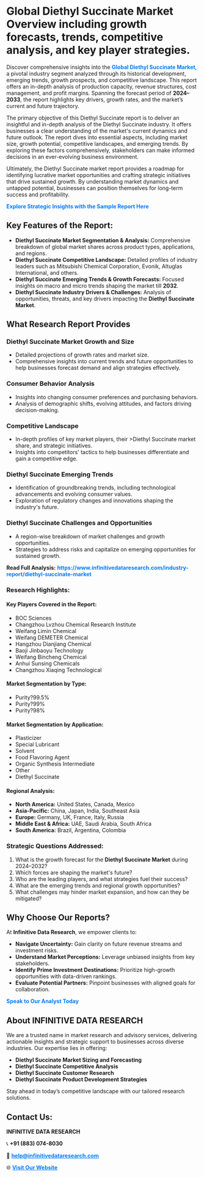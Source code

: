<h1>Global Diethyl Succinate Market Overview including growth forecasts, trends, competitive analysis, and key player strategies.</h1>
<p>
Discover comprehensive insights into the 
<a href="https://www.infinitivedataresearch.com/industry-report/diethyl-succinate-market" rel="dofollow" style="color: #007BFF; text-decoration: none;"><strong>Global Diethyl Succinate Market</strong></a>, a pivotal industry segment analyzed through its historical development, emerging trends, growth prospects, and competitive landscape. This report offers an in-depth analysis of production capacity, revenue structures, cost management, and profit margins. Spanning the forecast period of <strong>2024–2033</strong>, the report highlights key drivers, growth rates, and the market’s current and future trajectory.
</p>
<p>
The primary objective of this Diethyl Succinate report is to deliver an insightful and in-depth analysis of the Diethyl Succinate industry. It offers businesses a clear understanding of the market's current dynamics and future outlook. The report dives into essential aspects, including market size, growth potential, competitive landscapes, and emerging trends. By exploring these factors comprehensively, stakeholders can make informed decisions in an ever-evolving business environment.
</p>
<p>
Ultimately, the Diethyl Succinate market report provides a roadmap for identifying lucrative market opportunities and crafting strategic initiatives that drive sustained growth. By understanding market dynamics and untapped potential, businesses can position themselves for long-term success and profitability.
</p>
<p>
<a href="https://www.infinitivedataresearch.com/request-sample/reportId=111287" style="color: #007BFF; text-decoration: none;"><strong>Explore Strategic Insights with the Sample Report Here</strong></a>
</p>

<h2>Key Features of the Report:</h2>
<ul>
<li><strong>Diethyl Succinate Market Segmentation & Analysis:</strong> Comprehensive breakdown of global market shares across product types, applications, and regions.</li>
<li><strong>Diethyl Succinate Competitive Landscape:</strong> Detailed profiles of industry leaders such as Mitsubishi Chemical Corporation, Evonik, Altuglas International, and others.</li>
<li><strong>Diethyl Succinate Emerging Trends & Growth Forecasts:</strong> Focused insights on macro and micro trends shaping the market till <strong>2032</strong>.</li>
<li><strong>Diethyl Succinate Industry Drivers & Challenges:</strong> Analysis of opportunities, threats, and key drivers impacting the <strong>Diethyl Succinate Market</strong>.</li>
</ul>

<h2>What Research Report Provides</h2>
<h3>Diethyl Succinate Market Growth and Size</h3>
<ul>
<li>Detailed projections of growth rates and market size.</li>
<li>Comprehensive insights into current trends and future opportunities to help businesses forecast demand and align strategies effectively.</li>
</ul>

<h3>Consumer Behavior Analysis</h3>
<ul>
<li>Insights into changing consumer preferences and purchasing behaviors.</li>
<li>Analysis of demographic shifts, evolving attitudes, and factors driving decision-making.</li>
</ul>

<h3>Competitive Landscape</h3>
<ul>
<li>In-depth profiles of key market players, their >Diethyl Succinate market share, and strategic initiatives.</li>
<li>Insights into competitors' tactics to help businesses differentiate and gain a competitive edge.</li>
</ul>

<h3>Diethyl Succinate Emerging Trends</h3>
<ul>
<li>Identification of groundbreaking trends, including technological advancements and evolving consumer values.</li>
<li>Exploration of regulatory changes and innovations shaping the industry's future.</li>
</ul>

<h3>Diethyl Succinate Challenges and Opportunities</h3>
<ul>
<li>A region-wise breakdown of market challenges and growth opportunities.</li>
<li>Strategies to address risks and capitalize on emerging opportunities for sustained growth.</li>
</ul>
<p><strong>Read Full Analysis:</strong> <a href="https://www.infinitivedataresearch.com/industry-report/diethyl-succinate-market" rel="dofollow" style="color: #007BFF; text-decoration: none;"><strong>https://www.infinitivedataresearch.com/industry-report/diethyl-succinate-market</strong></a></p>
<h3>Research Highlights:</h3>
<h4>Key Players Covered in the Report:</h4>
<ul><li>BOC Sciences</li><li>Changzhou Lvzhou Chemical Research Institute</li><li>Weifang Limin Chemical</li><li>Weifang DEMETER Chemical</li><li>Hangzhou Dianjiang Chemical</li><li>Baoji Jinbaoyu Technology</li><li>Weifang Bincheng Chemical</li><li>Anhui Sunsing Chemicals</li><li>Changzhou Xiaqing Technological</li></ul>
<h4>Market Segmentation by Type:</h4>
<ul><li>Purity?99.5%</li><li>Purity?99%</li><li>Purity?98%</li></ul>
<h4>Market Segmentation by Application:</h4>
<ul><li>Plasticizer</li><li>Special Lubricant</li><li>Solvent</li><li>Food Flavoring Agent</li><li>Organic Synthesis Intermediate</li><li>Other</li><li>Diethyl Succinate</li></ul>

<h4>Regional Analysis:</h4>
<ul>
<li><strong>North America:</strong> United States, Canada, Mexico</li>
<li><strong>Asia-Pacific:</strong> China, Japan, India, Southeast Asia</li>
<li><strong>Europe:</strong> Germany, UK, France, Italy, Russia</li>
<li><strong>Middle East & Africa:</strong> UAE, Saudi Arabia, South Africa</li>
<li><strong>South America:</strong> Brazil, Argentina, Colombia</li>
</ul>

<h3>Strategic Questions Addressed:</h3>
<ol>
<li>What is the growth forecast for the <strong>Diethyl Succinate Market</strong> during 2024–2032?</li>
<li>Which forces are shaping the market's future?</li>
<li>Who are the leading players, and what strategies fuel their success?</li>
<li>What are the emerging trends and regional growth opportunities?</li>
<li>What challenges may hinder market expansion, and how can they be mitigated?</li>
</ol>

<h2>Why Choose Our Reports?</h2>
<p>At <strong>Infinitive Data Research</strong>, we empower clients to:</p>
<ul>
<li><strong>Navigate Uncertainty:</strong> Gain clarity on future revenue streams and investment risks.</li>
<li><strong>Understand Market Perceptions:</strong> Leverage unbiased insights from key stakeholders.</li>
<li><strong>Identify Prime Investment Destinations:</strong> Prioritize high-growth opportunities with data-driven rankings.</li>
<li><strong>Evaluate Potential Partners:</strong> Pinpoint businesses with aligned goals for collaboration.</li>
</ul>
<p><a href="https://www.infinitivedataresearch.com/industry-report/diethyl-succinate-market" rel="dofollow" style="color: #007BFF; text-decoration: none;"><strong>Speak to Our Analyst Today</strong></a></p>

<h2>About INFINITIVE DATA RESEARCH</h2>
<p>We are a trusted name in market research and advisory services, delivering actionable insights and strategic support to businesses across diverse industries. Our expertise lies in offering:</p>
<ul>
<li><strong>Diethyl Succinate Market Sizing and Forecasting</strong></li>
<li><strong>Diethyl Succinate Competitive Analysis</strong></li>
<li><strong>Diethyl Succinate Customer Research</strong></li>
<li><strong>Diethyl Succinate Product Development Strategies</strong></li>
</ul>
<p>Stay ahead in today’s competitive landscape with our tailored research solutions.</p>

<h2>Contact Us:</h2>
<p><strong>INFINITIVE DATA RESEARCH</strong></p>
<p>📞 <strong>+91 (883) 074-8030</strong></p>
<p>📧 <strong><a href="mailto:help@infinitivedataresearch.com" style="color: #007BFF;">help@infinitivedataresearch.com</a></strong></p>
<p>🌐 <strong><a href="https://www.infinitivedataresearch.com" rel="dofollow" style="color: #007BFF;">Visit Our Website</a></strong></p>